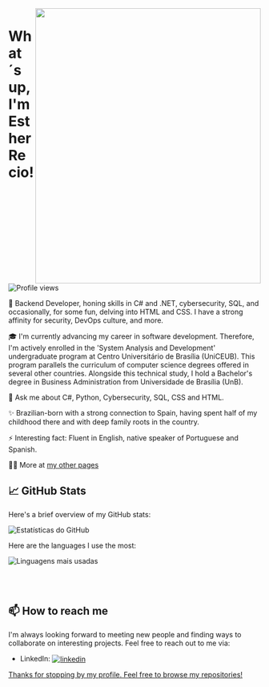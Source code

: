 <img align="right" height="550em" width= "450em" src="https://user-images.githubusercontent.com/118849369/239413267-94ae69d4-a019-4b4b-b1e9-f9d4509937ae.jpg"/>
<h1 align="left">What´s up, I'm Esther Recio!</h1>
<p align="left"> <img src="https://komarev.com/ghpvc/?username=recioes&color=yellow" alt="Profile views" /> </p>

🚀 Backend Developer, honing skills in C# and .NET, cybersecurity, SQL, and occasionally, for some fun, delving into HTML and CSS. I have a strong affinity for security, DevOps culture, and more.

🎓 I'm currently advancing my career in software development. Therefore, I'm actively enrolled in the 'System Analysis and Development' undergraduate program at Centro Universitário de Brasília (UniCEUB). This program parallels the curriculum of computer science degrees offered in several other countries. Alongside this technical study, I hold a Bachelor's degree in Business Administration from Universidade de Brasília (UnB). 

💬 Ask me about C#, Python, Cybersecurity, SQL, CSS and HTML.

✨ Brazilian-born with a strong connection to Spain, having spent half of my childhood there and with deep family roots in the country.

⚡ Interesting fact: Fluent in English, native speaker of Portuguese and Spanish.

👨‍💻 More at [my other pages](https://recioes.github.io/Esther_Recio/)

<!--

<br><br>


-->

## 📈 GitHub Stats

Here's a brief overview of my GitHub stats:

![Estatísticas do GitHub](https://github-readme-stats.vercel.app/api?username=recioes&show_icons=true&theme=radical)

Here are the languages I use the most:

![Linguagens mais usadas](https://github-readme-stats.vercel.app/api/top-langs/?username=recioes&layout=compact)

<br><br>

## 📫 How to reach me 

I'm always looking forward to meeting new people and finding ways to collaborate on interesting projects. Feel free to reach out to me via:

- LinkedIn: <a href="https://www.linkedin.com/in/estherrecio/" target="_blank">
  <img align="center" src="https://img.shields.io/badge/-EstherRecio-05122A?style=flat&logo=linkedin" alt="linkedin"/>

Thanks for stopping by my profile. Feel free to browse my repositories!
</a>



</p>

<!--


